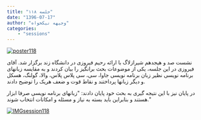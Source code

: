 ```yaml
---
title: "جلسه ۱۱۸"
date: "1396-07-17"
author: "وجیهه نیکخواه"
categories:
    - "sessions"
---
```

[![poster118](../../img/posters/poster118.jpg)](../../img/poster118.jpg)

نشست صد و هیجدهم شیرازلاگ با ارائه رحیم فیروزی در دانشگاه زند برگزار شد. آقای فیروزی در این جلسه، یکی از موضوعات بحث برانگیز را بیان کردند و به مقایسه زبانهای برنامه نویسی نظیر زبان برنامه نویسی جاوا، سی، سی پلاس پلاس، والا، گولنگ، هسکل و دیگر زبانها پرداختند و نقاط قوت و ضعف هریک را توضیح دادند.

در پایان نیز با این نتیجه گیری به بحث خود پایان دادند: "زبانهای برنامه نویسی صرفا ابزار هستند و بنابراین باید بسته به نیاز و مسئله و امکانات انتخاب شوند."


[![IMGsession118](../../img/IMGsession118_1.jpg)](../../img/IMGsession118_1.jpg)
